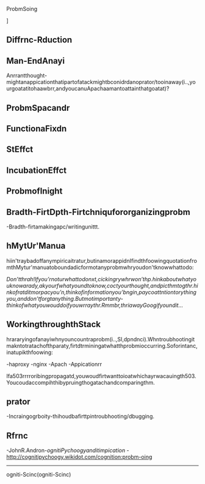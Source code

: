 ProbmSoing


]

Diffrnc-Rduction
--------------------

Man-EndAnayi
------------------

Anrrantthought-mightanappicationthatipartofatackmightbconidrdanoprator/tooinaway(i..,yourgoatatitohaawbrr,andyoucanuApachaamantoattainthatgoatat)?

ProbmSpacandr
-----------------------

FunctionaFixdn
--------------------

StEffct
----------

IncubationEffct
------------------

ProbmofInight
-------------------

Bradth-FirtDpth-Firtchniqufororganizingprobm
---------------------------------------------------------------

-Bradth-firtamakingapc/writingunittt.

hMytUr'Manua
----------------------

hiin'traybadoffanympiricaitratur,butinamorappidnIfindthfoowingquotationfromthMytur'manuatoboundadicformotanyprobmwhryoudon'tknowwhattodo:

*Don’tthrah!Ifyou’rnoturwhattodonxt,cickingrywhrwon’thp.hinkaboutwhatyouknowarady,akyourfwhatyoundtoknow,coctyourthought,andpicthmtogthr.hinkofratditmorpacyou’n,thinkofinformationyou’bngin,paycoattntiontorythingyou,anddon’tforgtanything.Butmotimportanty-thinkofwhatyouwouddoifyouwrraythr.Rmmbr,thriawayGoogifyoundit...*

WorkingthroughthStack
-------------------------

hrararyingofanayiwhnyouncountraprobm(i..,SI,dpndnci).Whntroubhootingitmakntotratachofthparaty,firtdtrminingatwhatthprobmioccurring.Soforintanc,inatupikthfoowing:

-haproxy
-nginx
-Apach
-Appicationrr

Ifa503rrrroribingpropagatd,youwoudfirtwanttoioatwhichayrwacauingth503.Youcoudaccompihthibypruingthogatachandcomparingthm.

prator
---------

-Incraingogrboity-thihoudbafirttpintroubhooting/dbugging.

Rfrnc
----------

-JohnR.Andron-*ognitiPychoogyanditimpication*
-<http://cognitipychoogy.wikidot.com/cognition:probm-oing>

*****

ogniti-Scinc(ogniti-Scinc)
